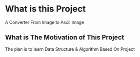 # What is this Project

A Converter From Image to Ascii Image

## What is The Motivation of This Project

The plan is to learn Data Structure & Algorithm Based On Project
